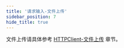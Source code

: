 ```yaml
---
title: '请求输入-文件上传'
sidebar_position: 7
hide_title: true
---
```


文件上传请具体参考 [HTTPClient-文件上传](output/goframe-v2.4-md/WEB服务开发/HTTPClient/HTTPClient-文件上传) 章节。